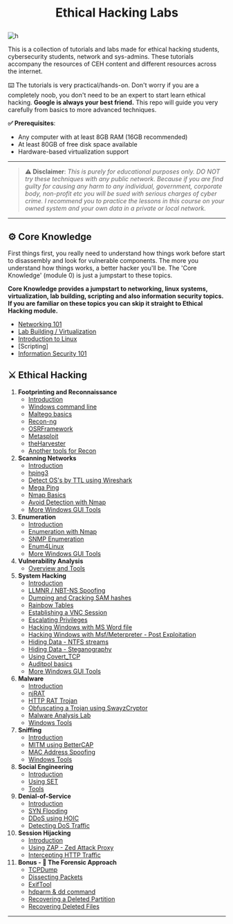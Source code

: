 # <p align="center">Ethical Hacking Labs
</p>

![h](https://gist.githubusercontent.com/Samsar4/62886aac358c3d484a0ec17e8eb11266/raw/89f706846f97cd3e59880dbc03e4f1d5f8023783/header-ehl.jpg)

This is a collection of tutorials and labs made for  ethical hacking students, cybersecurity students, network and sys-admins. These tutorials accompany the resources of CEH content and different resources across the internet.

⌨️ The tutorials is very practical/hands-on. Don't worry if you are a completely noob, you don't need to be an expert to start learn ethical hacking. **Google is always your best friend.** This repo will guide you very carefully from basics to more advanced techniques.

**✅ Prerequisites**:
* Any computer with at least 8GB RAM (16GB recommended)
* At least 80GB of free disk space available
* Hardware-based virtualization support

* * *

> **⚠️ Disclaimer**:
*This is purely for educational purposes only. DO NOT try these techniques with any public network. Because if you are find guilty for causing any harm to any individual, government, corporate body, non-profit etc you will be sued with serious charges of cyber crime. I recommend you to practice the lessons in this course on your owned system and your own data in a private or local network.*

* * * 

## ⚙️ Core Knowledge
First things first, you really need to understand how things work before start to disassembly and look for vulnerable components. The more you understand how things works, a better hacker you'll be. The 'Core Knowledge' (module 0) is just a jumpstart to these topics.

**Core Knowledge provides a jumpstart to networking, linux systems, virtualization, lab building, scripting and also information security topics. If you are familiar on these topics you can skip it straight to Ethical Hacking module.**

* [Networking 101](https://julisunkan.github.io/network/0-Core-Knowledge/0-Networking-101.html)
* [Lab Building / Virtualization](https://julisunkan.github.io/network/0-Core-Knowledge/1-Lab-Building.html)
* [Introduction to Linux](https://julisunkan.github.io/network/0-Core-Knowledge/2-Intro-to-Linux.html)
* [Scripting]
* [Information Security 101](https://julisunkan.github.io/network/0-Core-Knowledge/4-Infosec-101.html)

## ⚔️ Ethical Hacking
1. **Footprinting and Reconnaissance**
    * [Introduction](https://julisunkan.github.io/network/1-Footprinting-and-Reconnaissance/0-What-is-Footprinting.html)
    * [Windows command line](https://julisunkan.github.io/network/1-Footprinting-and-Reconnaissance/1-Windows-CommandLine.html)
    * [Maltego basics](https://julisunkan.github.io/network/1-Footprinting-and-Reconnaissance/2-Maltego-Basics.html)
    * [Recon-ng](https://julisunkan.github.io/network/1-Footprinting-and-Reconnaissance/3-Recon-ng.html)
    * [OSRFramework](https://julisunkan.github.io/network/1-Footprinting-and-Reconnaissance/4-OSRFramework.html)
    * [Metasploit](https://julisunkan.github.io/network/1-Footprinting-and-Reconnaissance/5-Metasploit-Basics.html)
    * [theHarvester](https://julisunkan.github.io/network/1-Footprinting-and-Reconnaissance/6-theHarvester.html)
    * [Another tools for Recon](https://julisunkan.github.io/network/1-Footprinting-and-Reconnaissance/7-Other-Tools.html)
2. **Scanning Networks**
    * [Introduction](https://julisunkan.github.io/network/2-Scanning-Networks/0-Scanning-a-Target-Network.html)
    * [hping3](https://julisunkan.github.io/network/2-Scanning-Networks/1-hping3.html)
    * [Detect OS's by TTL using Wireshark](https://julisunkan.github.io/network/2-Scanning-Networks/2-TTL.html)
    * [Mega Ping](https://julisunkan.github.io/network/2-Scanning-Networks/3-MegaPing.html)
    * [Nmap Basics](https://julisunkan.github.io/network/2-Scanning-Networks/4-Nmap.html)
    * [Avoid Detection with Nmap](https://julisunkan.github.io/network/2-Scanning-Networks/5-NmapDecoyIP.html)
    * [More Windows GUI Tools](https://julisunkan.github.io/network/2-Scanning-Networks/6-WindowsTools.html)
3. **Enumeration**
    * [Introduction](https://julisunkan.github.io/network/3-Enumeration/0-Introduction.html)
    * [Enumeration with Nmap](https://julisunkan.github.io/network/3-Enumeration/1-Enumerating-with-Nmap.html)
    * [SNMP Enumeration](https://julisunkan.github.io/network/3-Enumeration/2-SNMP-Enumeration.html)
    * [Enum4Linux](https://julisunkan.github.io/network/3-Enumeration/3-Enum4linux-Win-and-Samba-Enumeration.html)
    * [More Windows GUI Tools](https://julisunkan.github.io/network/3-Enumeration/4-Windows-EnumerationTools.html)
4. **Vulnerability Analysis**
    * [Overview and Tools](https://julisunkan.github.io/network/4-Vulnerability-Analysis/Overview-and-Tools.html) 
5. **System Hacking**
    * [Introduction](https://julisunkan.github.io/network/5-System-Hacking/0-Introduction.html)
    * [LLMNR / NBT-NS Spoofing](https://julisunkan.github.io/network/5-System-Hacking/1-LLMNR-NBT-NS.html)
    * [Dumping and Cracking SAM hashes](https://julisunkan.github.io/network/5-System-Hacking/2-SAM-Hashes.html)
    * [Rainbow Tables](https://julisunkan.github.io/network/5-System-Hacking/3-Rainbow-tables.html)
    * [Establishing a VNC Session](https://julisunkan.github.io/network/5-System-Hacking/4-VNC-Session.html)
    * [Escalating Privileges](https://julisunkan.github.io/network/5-System-Hacking/5-Escalating-Privileges.html)
    * [Hacking Windows with MS Word file](https://julisunkan.github.io/network/5-System-Hacking/6-Hacking-Windows-with-Doc-file.html)
    * [Hacking Windows with Msf/Meterpreter - Post Exploitation](https://julisunkan.github.io/network/5-System-Hacking/7-Hacking-Windows-with-Metasploit-PostExploitation.html)
    * [Hiding Data - NTFS streams](https://julisunkan.github.io/network/5-System-Hacking/8-NTFS-Streams.html)
    * [Hiding Data - Steganography](https://julisunkan.github.io/network/5-System-Hacking/9-Steganography.html)
    * [Using Covert_TCP](https://julisunkan.github.io/network/5-System-Hacking/10-Covert_TCP.html)
    * [Auditpol basics](https://julisunkan.github.io/network/5-System-Hacking/11-Auditpol.html)
    * [More Windows GUI Tools](https://julisunkan.github.io/network/5-System-Hacking/12-WindowsTools.html)
6. **Malware** 
    * [Introduction](https://julisunkan.github.io/network/6-Malware/0-Introduction.html)
    * [njRAT](https://julisunkan.github.io/network/6-Malware/1-Using-njRAT.html)
    * [HTTP RAT Trojan](https://julisunkan.github.io/network/6-Malware/2-HTTP-Trojan.html)
    * [Obfuscating a Trojan using SwayzCryptor](https://julisunkan.github.io/network/6-Malware/3-Obfuscating-Trojan-SwayzCryptor.html)
    * [Malware Analysis Lab](https://julisunkan.github.io/network/6-Malware/4-Malware-Analysis-Lab.html)
    * [Windows Tools](https://julisunkan.github.io/network/6-Malware/5-Windows-Tools.html)
7. **Sniffing**
    * [Introduction](https://julisunkan.github.io/network/7-Sniffing/0-Introduction.html)
    * [MITM using BetterCAP](https://julisunkan.github.io/network/7-Sniffing/1-MITM-with-Bettercap.html)
    * [MAC Address Spoofing](https://julisunkan.github.io/network/7-Sniffing/2-Spoofing-MAC-address.html)
    * [Windows Tools](https://julisunkan.github.io/network/7-Sniffing/x-Windows-Tools.html)
8. **Social Engineering**
    * [Introduction](https://julisunkan.github.io/network/8-Social-Engineering/0-Introduction.html)
    * [Using SET](https://julisunkan.github.io/network/8-Social-Engineering/1-Using-SET.html)
    * [Tools](https://julisunkan.github.io/network/8-Social-Engineering/X-Tools.html)
9. **Denial-of-Service**
    * [Introduction](https://julisunkan.github.io/network/9-Denial-of-Service/0-Introduction.html)
    * [SYN Flooding](https://julisunkan.github.io/network/9-Denial-of-Service/1-SYN-Flooding.html)
    * [DDoS using HOIC](https://julisunkan.github.io/network/9-Denial-of-Service/2-DDoS-using-HOIC.html)
    * [Detecting DoS Traffic](https://julisunkan.github.io/network/9-Denial-of-Service/3-Detecting-DoS-Traffic.html)
10. **Session Hijacking**
    * [Introduction](https://julisunkan.github.io/network/10-Session-Hijacking/0-Introduction.html)
    * [Using ZAP - Zed Attack Proxy](https://julisunkan.github.io/network/10-Session-Hijacking/1-Using-ZAP.html)
    * [Intercepting HTTP Traffic](https://julisunkan.github.io/network/10-Session-Hijacking/2-Intercepting-HTTP-Traffic.html)
11. **Bonus - 🔬 The Forensic Approach**
    * [TCPDump](https://julisunkan.github.io/network/11-Bonus/TCPDump-Tutorial.html)
    * [Dissecting Packets](https://julisunkan.github.io/network/11-Bonus/Dissecting-packets.html)
    * [ExifTool](https://julisunkan.github.io/network/11-Bonus/ExifTool-Tutorial.html)
    * [hdparm & dd command](https://julisunkan.github.io/network/11-Bonus/Using-hdparm-and-dd-command.html)
    * [Recovering a Deleted Partition](https://julisunkan.github.io/network/11-Bonus/Recovering-Deleted-Partition.html)
    * [Recovering Deleted Files](https://julisunkan.github.io/network/11-Bonus/Recovering-Deleted-Files.html)

* * * 
